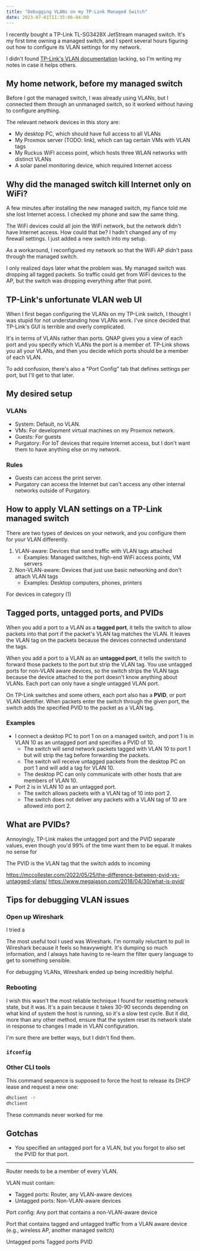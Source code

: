 ```yaml
---
title: "Debugging VLANs on my TP-Link Managed Switch"
date: 2023-07-01T11:35:06-04:00
---
```


I recently bought a TP-Link TL-SG3428X JetStream managed switch. It's my first time owning a managed switch, and I spent several hours figuring out how to configure its VLAN settings for my network.

I didn't found [TP-Link's VLAN documentation](https://www.tp-link.com/us/support/faq/2149/) lacking, so I'm writing my notes in case it helps others.

## My home network, before my managed switch

Before I got the managed switch, I was already using VLANs, but I connected them through an unmanaged switch, so it worked without having to configure anything.

The relevant network devices in this story are:

* My desktop PC, which should have full access to all VLANs
* My Proxmox server (TODO: link), which can tag certain VMs with VLAN tags
* My Ruckus WiFI access point, which hosts three WLAN networks with distinct VLANs
* A solar panel monitoring device, which required Internet access

## Why did the managed switch kill Internet only on WiFi?

A few minutes after installing the new managed switch, my fiance told me she lost Internet access. I checked my phone and saw the same thing.

The WiFi devices could all join the WiFi network, but the network didn't have Internet access. How could that be? I hadn't changed any of my firewall settings. I just added a new switch into my setup.

As a workaround, I reconfigured my network so that the WiFi AP didn't pass through the managed switch.

I only realized days later what the problem was. My managed switch was dropping all tagged packets. So traffic could get from WiFi devices to the AP, but the switch was dropping everything after that point.

## TP-Link's unfortunate VLAN web UI

When I first began configuring the VLANs on my TP-Link switch, I thought I was stupid for not understanding how VLANs work. I've since decided that TP-Link's GUI is terrible and overly complicated.

It's in terms of VLANs rather than ports. QNAP gives you a view of each port and you specify which VLANs the port is a member of. TP-Link shows you all your VLANs, and then you decide which ports should be a member of each VLAN.

To add confusion, there's also a "Port Config" tab that defines settings per port, but I'll get to that later.

## My desired setup

### VLANs

* System: Default, no VLAN.
* VMs: For development virtual machines on my Proxmox network.
* Guests: For guests
* Purgatory: For IoT devices that require Internet access, but I don't want them to have anything else on my network.

### Rules

* Guests can access the print server.
* Purgatory can access the Internet but can't access any other internal networks outside of Purgatory.

## How to apply VLAN settings on a TP-Link managed switch

There are two types of devices on your network, and you configure them for your VLAN differently.

1. VLAN-aware: Devices that send traffic with VLAN tags attached
    * Examples: Managed switches, high-end WiFi access points, VM servers
1. Non-VLAN-aware: Devices that just use basic networking and don't attach VLAN tags
    * Examples: Desktop computers, phones, printers

For devices in category (1)


## Tagged ports, untagged ports, and PVIDs

When you add a port to a VLAN as a **tagged port**, it tells the switch to allow packets into that port if the packet's VLAN tag matches the VLAN. It leaves the VLAN tag on the packets because the devices connected understand the tags.

When you add a port to a VLAN as an **untagged port**, it tells the switch to forward those packets to the port but strip the VLAN tag. You use untagged ports for non-VLAN aware devices, so the switch strips the VLAN tags because the device attached to the port doesn't know anything about VLANs. Each port can only have a single untagged VLAN port.

On TP-Link switches and some others, each port also has a **PVID**, or port VLAN identifier. When packets enter the switch through the given port, the switch adds the specified PVID to the packet as a VLAN tag.

### Examples

* I connect a desktop PC to port 1 on on a managed switch, and port 1 is in VLAN 10 as an untagged port and specifies a PVID of 10.
  * The switch will send network packets tagged with VLAN 10 to port 1 but will strip the tag before forwarding the packets.
  * The switch will receive untagged packets from the desktop PC on port 1 and will add a tag for VLAN 10.
  * The desktop PC can only communicate with other hosts that are members of VLAN 10.
* Port 2 is in VLAN 10 as an untagged port.
  * The switch allows packets with a VLAN tag of 10 into port 2.
  * The switch does not deliver any packets with a VLAN tag of 10 are allowed into port 2.

## What are PVIDs?



Annoyingly, TP-Link makes the untagged port and the PVID separate values, even though you'd 99% of the time want them to be equal. It makes no sense for

The PVID is the VLAN tag that the switch adds to incoming

https://mccollester.com/2022/05/25/the-difference-between-pvid-vs-untagged-vlans/
https://www.megajason.com/2018/04/30/what-is-pvid/

## Tips for debugging VLAN issues

### Open up Wireshark

I tried a

The most useful tool I used was Wireshark. I'm normally reluctant to pull in Wireshark because it feels so heavyweight. It's dumping so much information, and I always hate having to re-learn the filter query language to get to something sensible.

For debugging VLANs, Wireshark ended up being incredibly helpful.

### Rebooting

I wish this wasn't the most reliable technique I found for resetting network state, but it was. It's a pain because it takes 30-90 seconds depending on what kind of system the host is running, so it's a slow test cycle. But it did, more than any other method, ensure that the system reset its network state in response to changes I made in VLAN configuration.

I'm sure there are better ways, but I didn't find them.

### `ifconfig`


### Other CLI tools

This command sequence is supposed to force the host to release its DHCP lease and request a new one:

```bash
dhclient -r
dhclient
```

These commands never worked for me

## Gotchas

* You specified an untagged port for a VLAN, but you forgot to also set the PVID for that port.

---


Router needs to be a member of every VLAN.

VLAN must contain:

* Tagged ports: Router, any VLAN-aware devices
* Untagged ports: Non-VLAN-aware devices

Port config: Any port that contains a non-VLAN-aware device

Port that contains tagged and untagged traffic from a VLAN aware device (e.g., wireless AP, another managed switch)

Untagged ports
Tagged ports
PVID
